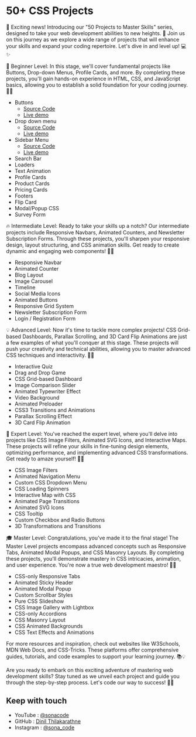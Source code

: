 # 50+ CSS Projects 

📢 Exciting news! Introducing our "50 Projects to Master Skills" series, designed to take your web development abilities to new heights. 🌟 Join us on this journey as we explore a wide range of projects that will enhance your skills and expand your coding repertoire. Let's dive in and level up! 💻✨

🌱 Beginner Level:
In this stage, we'll cover fundamental projects like Buttons, Drop-down Menus, Profile Cards, and more. By completing these projects, you'll gain hands-on experience in HTML, CSS, and JavaScript basics, allowing you to establish a solid foundation for your coding journey. 🚀🔧

- Buttons
    - [Source Code](https://github.com/Dinil-Thilakarathne/50-css-projects/tree/main/buttons)
    - [Live demo](https://dinil-thilakarathne.github.io/50-css-projects/buttons/)
- Drop down menu
    - [Source Code](https://github.com/Dinil-Thilakarathne/50-css-projects/tree/main/drop%20down%20menu)
    - [Live demo](https://dinil-thilakarathne.github.io/50-css-projects/drop%20down%20menu)
- Sidebar Menu
    - [Source Code](https://github.com/Dinil-Thilakarathne/50-css-projects/tree/main/Sidebar%20Menu)
    - [Live demo](https://dinil-thilakarathne.github.io/50-css-projects/Sidebar%20Menu)
- Search Bar
- Loaders
- Text Animation
- Profile Cards
- Product Cards
- Pricing Cards
- Footers
- Flip Card
- Modal/Popup CSS
- Survey Form

🔥 Intermediate Level:
Ready to take your skills up a notch? Our intermediate projects include Responsive Navbars, Animated Counters, and Newsletter Subscription Forms. Through these projects, you'll sharpen your responsive design, layout structuring, and CSS animation skills. Get ready to create dynamic and engaging web components! 🌈🎨

- Responsive Navbar
- Animated Counter
- Blog Layout
- Image Carousel
- Timeline
- Social Media Icons
- Animated Buttons
- Responsive Grid System
- Newsletter Subscription Form
- Login / Registration Form

💡 Advanced Level:
Now it's time to tackle more complex projects! CSS Grid-based Dashboards, Parallax Scrolling, and 3D Card Flip Animations are just a few examples of what you'll conquer at this stage. These projects will push your creativity and technical abilities, allowing you to master advanced CSS techniques and interactivity. 🎯🔩

- Interactive Quiz
- Drag and Drop Game
- CSS Grid-based Dashboard
- Image Comparison Slider
- Animated Typewriter Effect
- Video Background
- Animated Preloader
- CSS3 Transitions and Animations
- Parallax Scrolling Effect
- 3D Card Flip Animation

🚀 Expert Level:
You've reached the expert level, where you'll delve into projects like CSS Image Filters, Animated SVG Icons, and Interactive Maps. These projects will refine your skills in fine-tuning design elements, optimizing performance, and implementing advanced CSS transformations. Get ready to amaze yourself! 🌟💡

- CSS Image Filters
- Animated Navigation Menu
- Custom CSS Dropdown Menu
- CSS Loading Spinners
- Interactive Map with CSS
- Animated Page Transitions
- Animated SVG Icons
- CSS Tooltip
- Custom Checkbox and Radio Buttons
- 3D Transformations and Transitions

🎓 Master Level:
Congratulations, you've made it to the final stage! The Master Level projects encompass advanced concepts such as Responsive Tabs, Animated Modal Popups, and CSS Masonry Layouts. By completing these projects, you'll demonstrate mastery in CSS intricacies, animation, and user experience. You're now a true web development maestro! 🎉👑

- CSS-only Responsive Tabs
- Animated Sticky Header
- Animated Modal Popup
- Custom Scrollbar Styles
- Pure CSS Slideshow
- CSS Image Gallery with Lightbox
- CSS-only Accordions
- CSS Masonry Layout
- CSS Animated Backgrounds
- CSS Text Effects and Animations

For more resources and inspiration, check out websites like W3Schools, MDN Web Docs, and CSS-Tricks. These platforms offer comprehensive guides, tutorials, and code examples to support your learning journey. 📚💡

Are you ready to embark on this exciting adventure of mastering web development skills? Stay tuned as we unveil each project and guide you through the step-by-step process. Let's code our way to success! 💪🌐

## Keep with touch

- YouTube : [@sonacode]("https://www.youtube.com/@sonacode/videos")
- GitHub : [Dinil Thilakarathne]("https://github.com/Dinil-Thilakarathne/")
- Instagram : [@sona_code]("https://www.instagram.com/sona_code/")